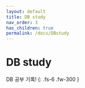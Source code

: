 ```yaml
---
layout: default
title: DB study
nav_order: 3
has_children: true
permalink: /docs/DBstudy
---
```


# DB study

DB 공부 기록!
{: .fs-6 .fw-300 }